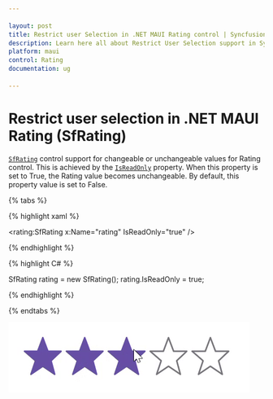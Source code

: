 ```yaml
---

layout: post
title: Restrict user Selection in .NET MAUI Rating control | Syncfusion®
description: Learn here all about Restrict User Selection support in Syncfusion® .NET MAUI Rating (SfRating) control and more.
platform: maui
control: Rating
documentation: ug

---
```


# Restrict user selection in .NET MAUI Rating (SfRating)

[`SfRating`](https://help.syncfusion.com/cr/maui/Syncfusion.Maui.Inputs.SfRating.html) control support for changeable or unchangeable values for Rating control. This is achieved by the [`IsReadOnly`](https://help.syncfusion.com/cr/maui/Syncfusion.Maui.Inputs.SfRating.html#Syncfusion_Maui_Inputs_SfRating_IsReadOnly) property. When this property is set to True, the Rating value becomes unchangeable. By default, this property value is set to False.

{% tabs %}

{% highlight xaml %}

<rating:SfRating x:Name="rating" IsReadOnly="true" />

{% endhighlight %}

{% highlight C# %}


SfRating rating = new SfRating();
rating.IsReadOnly = true;

	
{% endhighlight %}

{% endtabs %}

![readOnly](images/IsReadOnly.gif)


